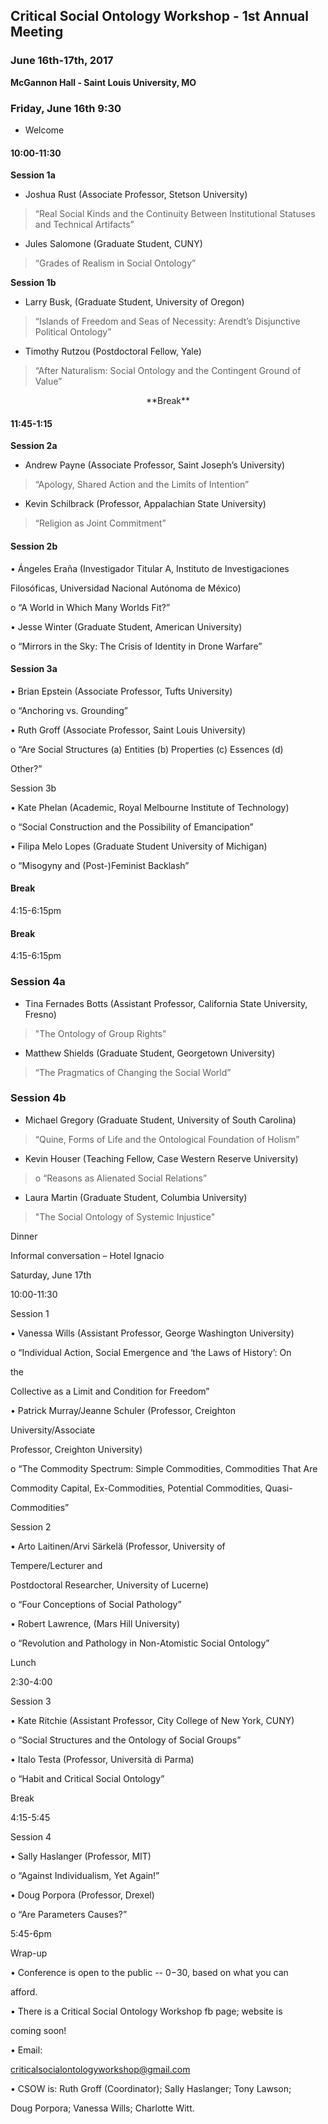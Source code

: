 ## Critical Social Ontology Workshop - 1st Annual Meeting

### June 16th-17th, 2017

**McGannon Hall - Saint Louis University, MO**

### Friday, June 16th 9:30

* Welcome

#### 10:00-11:30

**Session 1a**

* Joshua Rust \(Associate Professor, Stetson University\)

> “Real Social Kinds and the Continuity Between Institutional Statuses and Technical Artifacts”

* Jules Salomone \(Graduate Student, CUNY\)

> “Grades of Realism in Social Ontology”

**Session 1b**

* Larry Busk, \(Graduate Student, University of Oregon\)

> “Islands of Freedom and Seas of Necessity: Arendt’s Disjunctive Political Ontology”

* Timothy Rutzou \(Postdoctoral Fellow, Yale\)

> “After Naturalism: Social Ontology and the Contingent Ground of Value”

<p align="center"> **Break**</p>

#### 11:45-1:15

**Session 2a**

* Andrew Payne \(Associate Professor, Saint Joseph’s University\)

> “Apology, Shared Action and the Limits of Intention”

* Kevin Schilbrack \(Professor, Appalachian State University\)

> “Religion as Joint Commitment”

#### Session 2b

• Ángeles Eraña \(Investigador Titular A, Instituto de Investigaciones

Filosóficas, Universidad Nacional Autónoma de México\)

o “A World in Which Many Worlds Fit?”

• Jesse Winter \(Graduate Student, American University\)

o “Mirrors in the Sky: The Crisis of Identity in Drone Warfare”

#### Session 3a

• Brian Epstein \(Associate Professor, Tufts University\)

o “Anchoring vs. Grounding”

• Ruth Groff \(Associate Professor, Saint Louis University\)

o “Are Social Structures \(a\) Entities \(b\) Properties \(c\) Essences \(d\)

Other?”

Session 3b

• Kate Phelan \(Academic, Royal Melbourne Institute of Technology\)

o “Social Construction and the Possibility of Emancipation”

• Filipa Melo Lopes \(Graduate Student University of Michigan\)

o “Misogyny and \(Post-\)Feminist Backlash”

#### Break

4:15-6:15pm

 #### Break

 4:15-6:15pm

 ### Session 4a

 - Tina Fernades Botts (Assistant Professor, California State University, Fresno)

>"The Ontology of Group Rights"

-  Matthew Shields (Graduate Student, Georgetown University)

>“The Pragmatics of Changing the Social World”

### Session 4b

- Michael Gregory (Graduate Student, University of South Carolina)

>“Quine, Forms of Life and the Ontological Foundation of Holism”

- Kevin Houser (Teaching Fellow, Case Western Reserve University)

>  o “Reasons as Alienated Social Relations”
 
- Laura Martin (Graduate Student, Columbia University)

>"The Social Ontology of Systemic Injustice"

Dinner

Informal conversation – Hotel Ignacio

Saturday, June 17th

10:00-11:30

Session 1

• Vanessa Wills \(Assistant Professor, George Washington University\)

o “Individual Action, Social Emergence and ‘the Laws of History’: On

the

Collective as a Limit and Condition for Freedom”

• Patrick Murray/Jeanne Schuler \(Professor, Creighton

University/Associate

Professor, Creighton University\)

o “The Commodity Spectrum: Simple Commodities, Commodities That Are

Commodity Capital, Ex-Commodities, Potential Commodities, Quasi-

Commodities”

Session 2

• Arto Laitinen/Arvi Särkelä \(Professor, University of

Tempere/Lecturer and

Postdoctoral Researcher, University of Lucerne\)

o “Four Conceptions of Social Pathology”

• Robert Lawrence, \(Mars Hill University\)

o “Revolution and Pathology in Non-Atomistic Social Ontology”

Lunch

2:30-4:00

Session 3

• Kate Ritchie \(Assistant Professor, City College of New York, CUNY\)

o “Social Structures and the Ontology of Social Groups”

• Italo Testa \(Professor, Università di Parma\)

o “Habit and Critical Social Ontology”

Break

4:15-5:45

Session 4

• Sally Haslanger \(Professor, MIT\)

o “Against Individualism, Yet Again!”

• Doug Porpora \(Professor, Drexel\)

o “Are Parameters Causes?”

5:45-6pm

Wrap-up

• Conference is open to the public -- $0-$30, based on what you can

afford.

• There is a Critical Social Ontology Workshop fb page; website is

coming soon!

• Email:

[criticalsocialontologyworkshop@gmail.com](link)

• CSOW is: Ruth Groff \(Coordinator\); Sally Haslanger; Tony Lawson;

Doug Porpora; Vanessa Wills; Charlotte Witt.

